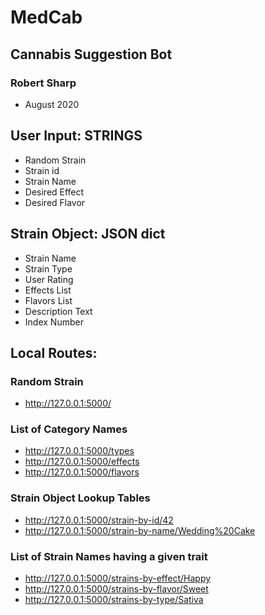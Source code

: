 # MedCab
## Cannabis Suggestion Bot
### Robert Sharp
- August 2020


## User Input: STRINGS
- Random Strain
- Strain id
- Strain Name
- Desired Effect
- Desired Flavor

## Strain Object: JSON dict
- Strain Name
- Strain Type
- User Rating
- Effects List
- Flavors List
- Description Text
- Index Number


## Local Routes:

### Random Strain
- http://127.0.0.1:5000/

### List of Category Names
- http://127.0.0.1:5000/types
- http://127.0.0.1:5000/effects
- http://127.0.0.1:5000/flavors

### Strain Object Lookup Tables
- http://127.0.0.1:5000/strain-by-id/42
- http://127.0.0.1:5000/strain-by-name/Wedding%20Cake

### List of Strain Names having a given trait
- http://127.0.0.1:5000/strains-by-effect/Happy
- http://127.0.0.1:5000/strains-by-flavor/Sweet
- http://127.0.0.1:5000/strains-by-type/Sativa
